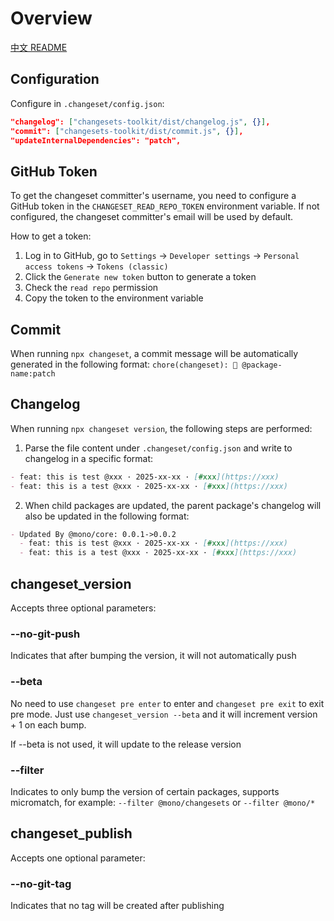# Overview

[中文 README](./README_zh.md)
## Configuration
Configure in `.changeset/config.json`:
```json
"changelog": ["changesets-toolkit/dist/changelog.js", {}],
"commit": ["changesets-toolkit/dist/commit.js", {}],
"updateInternalDependencies": "patch",
```

## GitHub Token 
To get the changeset committer's username, you need to configure a GitHub token in the `CHANGESET_READ_REPO_TOKEN` environment variable. If not configured, the changeset committer's email will be used by default.

How to get a token:
1. Log in to GitHub, go to `Settings` -> `Developer settings` -> `Personal access tokens` -> `Tokens (classic)`
2. Click the `Generate new token` button to generate a token
3. Check the `read repo` permission
4. Copy the token to the environment variable

## Commit
When running `npx changeset`, a commit message will be automatically generated in the following format:
`chore(changeset): 🦋 @package-name:patch`

## Changelog
When running `npx changeset version`, the following steps are performed:
1. Parse the file content under `.changeset/config.json` and write to changelog in a specific format:
```md
- feat: this is test @xxx · 2025-xx-xx · [#xxx](https://xxx)
- feat: this is a test @xxx · 2025-xx-xx · [#xxx](https://xxx)
```
2. When child packages are updated, the parent package's changelog will also be updated in the following format:
```md
- Updated By @mono/core: 0.0.1->0.0.2
  - feat: this is test @xxx · 2025-xx-xx · [#xxx](https://xxx)
  - feat: this is a test @xxx · 2025-xx-xx · [#xxx](https://xxx)
```

## changeset_version
Accepts three optional parameters:
###  --no-git-push
Indicates that after bumping the version, it will not automatically push

### --beta
No need to use `changeset pre enter` to enter and `changeset pre exit` to exit pre mode. Just use `changeset_version --beta` and it will increment version + 1 on each bump.

If --beta is not used, it will update to the release version

### --filter
Indicates to only bump the version of certain packages, supports micromatch, for example: `--filter @mono/changesets` or `--filter @mono/*` 

## changeset_publish
Accepts one optional parameter:
### --no-git-tag
Indicates that no tag will be created after publishing